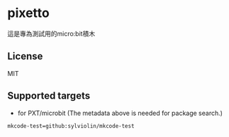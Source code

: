 # pixetto

這是專為測試用的micro:bit積木

## License

MIT

## Supported targets

* for PXT/microbit
(The metadata above is needed for package search.)

```package
mkcode-test=github:sylviolin/mkcode-test
```
